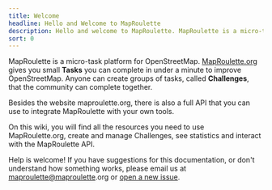 ```yaml
---
title: Welcome
headline: Hello and Welcome to MapRoulette
description: Hello and welcome to MapRoulette. MapRoulette is a micro-task platform for OpenStreetMap. MapRoulette.org gives you small tasks you can complete in under a minute to improve OpenStreetMap. Anyone can create groups of tasks, called Challenges, that the community can complete together.
sort: 0
---
```


MapRoulette is a micro-task platform for OpenStreetMap. [MapRoulette.org](https://maproulette.org/) gives you small **Tasks** you can complete in under a minute to improve OpenStreetMap. Anyone can create groups of tasks, called **Challenges**, that the community can complete together.

Besides the website maproulette.org, there is also a full API that you can use to integrate MapRoulette with your own tools.

On this wiki, you will find all the resources you need to use MapRoulette.org, create and manage Challenges, see statistics and interact with the MapRoulette API.

Help is welcome! If you have suggestions for this documentation, or don't understand how something works, please email us at [maproulette@maproulette](mailto:maproulette@maproulette).org or [open a new issue](https://github.com/osmlab/maproulette3/issues).
